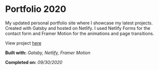 # Portfolio 2020

My updated personal portfolio site where I showcase my latest projects. Created with Gatsby and hosted on Netlify. I used Netlify Forms for the contact form and Framer Motion for the animations and page transitions.

View project [here](https://www.denzeltl.com/)

**Built with:** _Gatsby, Netlify, Framer Motion_

**Completed on:** _09/30/2020_
